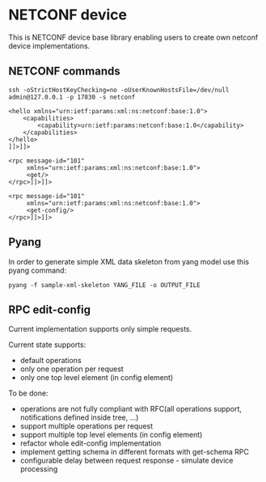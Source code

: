 # NETCONF device
This is NETCONF device base library enabling users to create own
netconf device implementations.

## NETCONF commands
```ssh -oStrictHostKeyChecking=no -oUserKnownHostsFile=/dev/null admin@127.0.0.1 -p 17830 -s netconf```

```
<hello xmlns="urn:ietf:params:xml:ns:netconf:base:1.0">
    <capabilities>
        <capability>urn:ietf:params:netconf:base:1.0</capability>
    </capabilities>
</hello>
]]>]]>
```
```
<rpc message-id="101"
     xmlns="urn:ietf:params:xml:ns:netconf:base:1.0">
     <get/>
</rpc>]]>]]>
```
```
<rpc message-id="101"
     xmlns="urn:ietf:params:xml:ns:netconf:base:1.0">
     <get-config/>
</rpc>]]>]]>
```



## Pyang
In order to generate simple XML data skeleton from yang model use this pyang command:

```pyang -f sample-xml-skeleton YANG_FILE -o OUTPUT_FILE```

## RPC edit-config
Current implementation supports only simple requests.

Current state supports:
- default operations
- only one operation per request
- only one top level element (in config element)

To be done:
- operations are not fully compliant with RFC(all operations support, notifications defined inside tree, ...)
- support multiple operations per request
- support multiple top level elements (in config element)
- refactor whole edit-config implementation
- implement getting schema in different formats with get-schema RPC
- configurable delay between request response - simulate device processing
